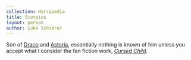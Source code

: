 ```yaml
---
collection: Harrypedia
title: Scorpius
layout: person
author: Luke Schierer
---
```


Son of [Draco] and [Astoria], essentially nothing is known of him unless you accept what I consider the fan fiction work, _[Cursed Child]_.

[Draco]: <../draco_lucius/>

[Astoria]: <../../greengrass/astoria/>

[Cursed Child]: https://www.librarything.com/work/23409259
